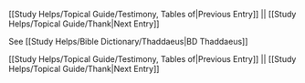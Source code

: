 [[Study Helps/Topical Guide/Testimony, Tables of|Previous Entry]]  ||  [[Study Helps/Topical Guide/Thank|Next Entry]]

 See [[Study Helps/Bible Dictionary/Thaddaeus|BD Thaddaeus]]

[[Study Helps/Topical Guide/Testimony, Tables of|Previous Entry]]  ||  [[Study Helps/Topical Guide/Thank|Next Entry]]